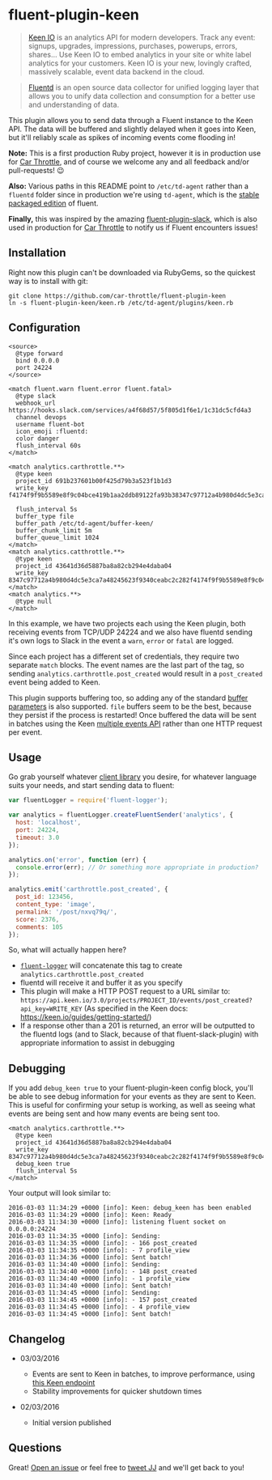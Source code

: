 # fluent-plugin-keen

> [Keen IO](https://keen.io) is an analytics API for modern developers. Track any event: signups, upgrades, impressions,
purchases, powerups, errors, shares… Use Keen IO to embed analytics in your site or white label analytics for your
customers. Keen IO is your new, lovingly crafted, massively scalable, event data backend in the cloud.

> [Fluentd](http://www.fluentd.org) is an open source data collector for unified logging layer that allows you to unify
data collection and consumption for a better use and understanding of data.

This plugin allows you to send data through a Fluent instance to the Keen API. The data will be buffered and slightly
delayed when it goes into Keen, but it'll reliably scale as spikes of incoming events come flooding in!

**Note:** This is a first production Ruby project, however it is in production use for
[Car Throttle](https://www.carthrottle.com), and of course we welcome any and all feedback and/or pull-requests! :wink:

**Also:** Various paths in this README point to `/etc/td-agent` rather than a `fluentd` folder since in production we're
using `td-agent`, which is the [stable packaged edition](http://docs.fluentd.org/articles/install-by-deb) of fluent.

**Finally,** this was inspired by the amazing [fluent-plugin-slack](https://github.com/sowawa/fluent-plugin-slack),
which is also used in production for [Car Throttle](https://www.carthrottle.com) to notify us if Fluent encounters
issues!

## Installation

Right now this plugin can't be downloaded via RubyGems, so the quickest way is to install with git:

```
git clone https://github.com/car-throttle/fluent-plugin-keen
ln -s fluent-plugin-keen/keen.rb /etc/td-agent/plugins/keen.rb
```

## Configuration

```
<source>
  @type forward
  bind 0.0.0.0
  port 24224
</source>

<match fluent.warn fluent.error fluent.fatal>
  @type slack
  webhook_url https://hooks.slack.com/services/a4f68d57/5f805d1f6e1/1c31dc5cfd4a3
  channel devops
  username fluent-bot
  icon_emoji :fluentd:
  color danger
  flush_interval 60s
</match>

<match analytics.carthrottle.**>
  @type keen
  project_id 691b237601b00f425d79b3a523f1b1d3
  write_key f4174f9f9b5589e8f9c04bce419b1aa2ddb89122fa93b38347c97712a4b980d4dc5e3ca7a48245623f9340ceabc2c282

  flush_interval 5s
  buffer_type file
  buffer_path /etc/td-agent/buffer-keen/
  buffer_chunk_limit 5m
  buffer_queue_limit 1024
</match>
<match analytics.catthrottle.**>
  @type keen
  project_id 43641d36d5887ba8a82cb294e4daba04
  write_key 8347c97712a4b980d4dc5e3ca7a48245623f9340ceabc2c282f4174f9f9b5589e8f9c04bce419b1aa2ddb89122fa93b3
</match>
<match analytics.**>
  @type null
</match>
```

In this example, we have two projects each using the Keen plugin, both receiving events from TCP/UDP 24224 and we also
have fluentd sending it's own logs to Slack in the event a `warn`, `error` or `fatal` are logged.

Since each project has a different set of credentials, they require two separate `match` blocks. The event names are
the last part of the tag, so sending `analytics.carthrottle.post_created` would result in a `post_created` event being
added to Keen.

This plugin supports buffering too, so adding any of the standard
[buffer parameters](http://docs.fluentd.org/articles/buffer-plugin-overview) is also supported. `file` buffers seem to
be the best, because they persist if the process is restarted! Once buffered the data will be sent in batches using the
Keen [multiple events API](https://keen.io/docs/api/#record-multiple-events) rather than one HTTP request per event.

## Usage

Go grab yourself whatever [client library](http://docs.fluentd.org/v0.12/categories/logging-from-apps) you desire, for
whatever language suits your needs, and start sending data to fluent:

```js
var fluentLogger = require('fluent-logger');

var analytics = fluentLogger.createFluentSender('analytics', {
  host: 'localhost',
  port: 24224,
  timeout: 3.0
});

analytics.on('error', function (err) {
  console.error(err); // Or something more appropriate in production?
});

analytics.emit('carthrottle.post_created', {
  post_id: 123456,
  content_type: 'image',
  permalink: '/post/nxvq79q/',
  score: 2376,
  comments: 105
});
```

So, what will actually happen here?

- [`fluent-logger`](https://www.npmjs.com/package/fluent-logger) will concatenate this tag to create
  `analytics.carthrottle.post_created`
- fluentd will receive it and buffer it as you specify
- This plugin will make a HTTP POST request to a URL similar to:
  `https://api.keen.io/3.0/projects/PROJECT_ID/events/post_created?api_key=WRITE_KEY`
  (As specified in the Keen docs: https://keen.io/guides/getting-started/)
- If a response other than a 201 is returned, an error will be outputted to the fluentd logs (and to Slack, because of
  that fluent-slack-plugin) with appropriate information to assist in debugging

## Debugging

If you add `debug_keen true` to your fluent-plugin-keen config block, you'll be able to see debug information for your
events as they are sent to Keen. This is useful for confirming your setup is working, as well as seeing what events are
being sent and how many events are being sent too.

```
<match analytics.carthrottle.**>
  @type keen
  project_id 43641d36d5887ba8a82cb294e4daba04
  write_key 8347c97712a4b980d4dc5e3ca7a48245623f9340ceabc2c282f4174f9f9b5589e8f9c04bce419b1aa2ddb89122fa93b3
  debug_keen true
  flush_interval 5s
</match>
```

Your output will look similar to:

```
2016-03-03 11:34:29 +0000 [info]: Keen: debug_keen has been enabled
2016-03-03 11:34:29 +0000 [info]: Keen: Ready
2016-03-03 11:34:30 +0000 [info]: listening fluent socket on 0.0.0.0:24224
2016-03-03 11:34:35 +0000 [info]: Sending:
2016-03-03 11:34:35 +0000 [info]: - 166 post_created
2016-03-03 11:34:35 +0000 [info]: - 7 profile_view
2016-03-03 11:34:36 +0000 [info]: Sent batch!
2016-03-03 11:34:40 +0000 [info]: Sending:
2016-03-03 11:34:40 +0000 [info]: - 148 post_created
2016-03-03 11:34:40 +0000 [info]: - 1 profile_view
2016-03-03 11:34:40 +0000 [info]: Sent batch!
2016-03-03 11:34:45 +0000 [info]: Sending:
2016-03-03 11:34:45 +0000 [info]: - 157 post_created
2016-03-03 11:34:45 +0000 [info]: - 4 profile_view
2016-03-03 11:34:45 +0000 [info]: Sent batch!
```

## Changelog

- 03/03/2016
  - Events are sent to Keen in batches, to improve performance, using
    [this Keen endpoint](https://keen.io/docs/api/?shell#record-multiple-events)
  - Stability improvements for quicker shutdown times

- 02/03/2016
  - Initial version published

## Questions

Great! [Open an issue](https://github.com/car-throttle/fluent-plugin-keen/issues) or feel free to
[tweet JJ](https://twitter.com/jdrydn) and we'll get back to you!

